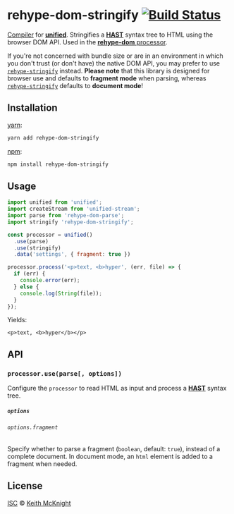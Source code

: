 # rehype-dom-stringify [![Build Status][travis-badge]][travis]

[Compiler][] for [**unified**][unified]. Stringifies a [**HAST**][hast] syntax tree to HTML using
the browser DOM API. Used in the [**rehype-dom** processor][processor].

If you're not concerned with bundle size or are in an environment in which you don't trust (or don't
have) the native DOM API, you may prefer to use [`rehype-stringify`][rehype-stringify] instead.
**Please note** that this library is designed for browser use and defaults to **fragment mode** when
parsing, whereas [`rehype-stringify`][rehype-stringify] defaults to **document mode**!

## Installation

[yarn][]:

```bash
yarn add rehype-dom-stringify
```

[npm][]:

```bash
npm install rehype-dom-stringify
```

## Usage

```js
import unified from 'unified';
import createStream from 'unified-stream';
import parse from 'rehype-dom-parse';
import stringify 'rehype-dom-stringify';

const processor = unified()
  .use(parse)
  .use(stringify)
  .data('settings', { fragment: true })

processor.process('<p>text, <b>hyper', (err, file) => {
  if (err) {
    console.error(err);
  } else {
    console.log(String(file));
  }
});
```

Yields:

```
<p>text, <b>hyper</b></p>
```

## API

### `processor.use(parse[, options])`

Configure the `processor` to read HTML as input and process a
[**HAST**][hast] syntax tree.

##### `options`

###### `options.fragment`

Specify whether to parse a fragment (`boolean`, default: `true`), instead of a complete document.
In document mode, an `html` element is added to a fragment when needed.

## License

[ISC][license] © [Keith McKnight][author]

<!-- Definitions -->

[travis-badge]: https://img.shields.io/travis/kmck/rehype-dom.svg

[travis]: https://travis-ci.org/kmck/rehype-dom

[yarn]: https://yarnpkg.com/lang/en/docs/install

[npm]: https://docs.npmjs.com/cli/install

[license]: https://github.com/kmck/rehype-dom/blob/master/LICENSE

[author]: https://keith.mcknig.ht

[unified]: https://github.com/unifiedjs/unified

[processor]: https://github.com/kmck/rehype-dom/blob/master/packages/rehype-dom

[compiler]: https://github.com/unifiedjs/unified#processorcompiler

[hast]: https://github.com/syntax-tree/hast

[rehype-stringify]: https://github.com/rehypejs/rehype/tree/master/packages/rehype-stringify
